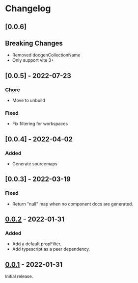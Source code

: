 # Changelog

## [0.0.6]

## Breaking Changes

- Removed docgenCollectionName
- Only support vite 3+

## [0.0.5] - 2022-07-23

### Chore

- Move to unbuild

### Fixed

- Fix filtering for workspaces

## [0.0.4] - 2022-04-02

### Added

- Generate sourcemaps

## [0.0.3] - 2022-03-19

### Fixed

- Return "null" map when no component docs are generated.

## [0.0.2] - 2022-01-31

### Added

- Add a default propFilter.
- Add typescript as a peer dependency.

## [0.0.1] - 2022-01-31

Initial release.

[0.0.1]: https://github.com/joshwooding/vite-plugin-react-docgen-typescript/releases/tag/v0.0.1
[0.0.2]: https://github.com/joshwooding/vite-plugin-react-docgen-typescript/releases/tag/v0.0.2
